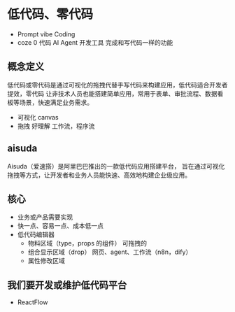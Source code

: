 # 低代码、零代码
- Prompt vibe Coding
- coze 
  0 代码 AI Agent 开发工具
  完成和写代码一样的功能

## 概念定义
低代码或零代码是通过可视化的拖拽代替手写代码来构建应用，低代码适合开发者提效，零代码
让非技术人员也能搭建简单应用，常用于表单、审批流程、数据看板等场景，快速满足业务需求。
- 可视化  canvas
- 拖拽 好理解 工作流，程序流

## aisuda
Aisuda（爱速搭）是阿里巴巴推出的一款低代码应用搭建平台，
旨在通过可视化拖拽等方式，让开发者和业务人员能快速、高效地构建企业级应用。

## 核心
- 业务或产品需要实现
- 快一点、容易一点、成本低一点
- 低代码编辑器
  - 物料区域（type，props 的组件） 可拖拽的
  - 组合显示区域（drop） 网页、agent、工作流（n8n，dify）
  - 属性修改区域

## 我们要开发或维护低代码平台
- ReactFlow

